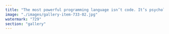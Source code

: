 ```yaml
---
title: "The most powerful programming language isn’t code. It’s psychology.<br /><br />Imagine this:<br />You map the mental states of global populations in real time.<br />You identify regions of anxiety, apathy, aggression, hope.<br />You correlate mental fragility with socioeconomic data, screen time, social trust.<br /><br />Now you don’t just know where people are mentally —<br />you know when and how to nudge them.<br /><br />A tailored crisis here.<br />A hopeful slogan there.<br />A wave of fear.<br />A lull of distraction.<br /><br />Push the right message to the right place at the right time — and the world shifts without force.<br /><br />This is no longer fiction.<br />Projects like Sapien Labs are building global maps of brain states.<br />Combine that with AI, media algorithms, and state-level coordination —<br />and you’ve got cognitive terraforming.<br /><br />Orwell imagined telescreens watching us.<br />We built screens we watch voluntarily.<br />And now, they’re learning how to watch back — from inside.<br /><br />If you control the input,<br />And you understand the psyche,<br />You can program the output.<br /><br />Not individuals — but entire cultures.<br /><br />We are not in a digital age.<br />We are in a programmable reality."
image: "./images/gallery-item-733-02.jpg"
watermark: "729"
section: "gallery"
---
```

